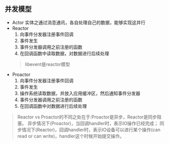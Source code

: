 ## 并发模型
- Actor
    实体之通过消息通讯，各自处理自己的数据，能够实现这并行
- Reactor
    1. 向事件分发器注册事件回调
    2. 事件发生
    3. 事件分发器调用之前注册的函数
    4. 在回调函数中读取数据，对数据进行后续处理
    >libevent是reactor模型
- Proactor
    1. 向事件分发器注册事件回调
    2. 事件发生
    3. 操作系统读取数据，并放入应用缓冲区，然后通知事件分发器
    4. 事件分发器调用之前注册的函数
    5. 在回调函数中对数据进行后续处理
> Reactor vs Proactor的不同之处在于:Proactor是异步，Reactor是同步阻塞。
异步情况下(Proactor)，当回调handler时，表示IO操作已经完成；
同步情况下(Reactor)，回调handler时，表示IO设备可以进行某个操作(can read or can write)，handler这个时候开始提交操作。